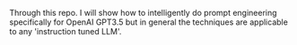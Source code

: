 Through this repo. I will show how to intelligently do prompt engineering specifically for OpenAI GPT3.5 but in general the techniques are applicable to any 'instruction tuned LLM'.
